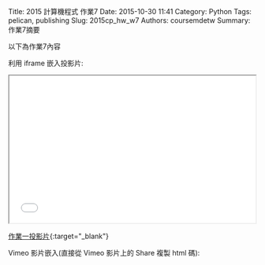 Title: 2015 計算機程式 作業7
Date: 2015-10-30 11:41
Category: Python
Tags: pelican, publishing
Slug: 2015cp_hw_w7
Authors: coursemdetw
Summary: 作業7摘要

以下為作業7內容

利用 iframe 嵌入投影片:

<iframe src="404213121_cp_w7_p.html" width="500" height="300"></iframe>

[作業一投影片](40423121_cp_w7_p.html){:target="_blank"}


Vimeo 影片嵌入(直接從 Vimeo 影片上的 Share 複製 html 碼):

